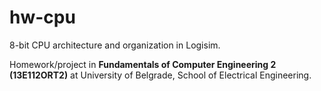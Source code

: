 # hw-cpu
8-bit CPU architecture and organization in Logisim.

Homework/project in **Fundamentals of Computer Engineering 2 (13E112ORT2)** at University of Belgrade, School of Electrical Engineering.
